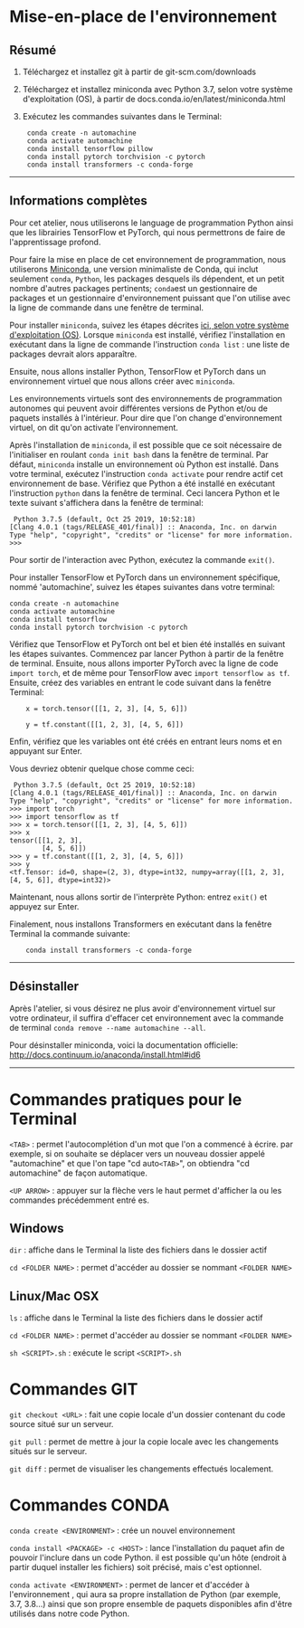 # Mise-en-place de l'environnement

## Résumé

1. Téléchargez et installez git à partir de git-scm.com/downloads
2. Téléchargez et installez miniconda avec Python 3.7, selon votre système d'exploitation (OS), à partir de docs.conda.io/en/latest/miniconda.html  
3. Exécutez les commandes suivantes dans le Terminal:

        conda create -n automachine
        conda activate automachine
        conda install tensorflow pillow
        conda install pytorch torchvision -c pytorch    
        conda install transformers -c conda-forge

---

## Informations complètes

Pour cet atelier, nous utiliserons le language de programmation Python ainsi que les librairies TensorFlow et PyTorch, qui nous permettrons de faire de l'apprentissage profond.

Pour faire la mise en place de cet environnement de programmation, nous utiliserons [Miniconda](https://docs.conda.io/projects/conda/en/latest/glossary.html#miniconda-glossary), une version minimaliste de Conda, qui inclut seulement `conda`, `Python`, les packages desquels ils dépendent, et un petit nombre d'autres packages pertinents; `conda`est un gestionnaire de packages et un gestionnaire d'environnement puissant que l'on utilise avec la ligne de commande dans une fenêtre de terminal.

Pour installer `miniconda`, suivez les étapes décrites [ici, selon votre système d'exploitation (OS)](https://docs.conda.io/en/latest/miniconda.html). Lorsque `miniconda` est installé, vérifiez l'installation en exécutant dans la ligne de commande l'instruction `conda list` : une liste de packages devrait alors apparaître.

Ensuite, nous allons installer Python, TensorFlow et PyTorch dans un environnement virtuel que nous allons créer avec `miniconda`.

Les environnements virtuels sont des environnements de programmation autonomes qui peuvent avoir différentes versions de Python et/ou de paquets installés à l'intérieur. Pour dire que l'on change d'environnement virtuel, on dit qu'on activate l'environnement.

Après l'installation de `miniconda`, il est possible que ce soit nécessaire de l'initialiser en roulant `conda init bash` dans la fenêtre de terminal. Par défaut, `miniconda` installe un environnement où Python est installé. Dans votre terminal, exécutez l'instruction `conda activate` pour rendre actif cet environnement de base. Vérifiez que Python a été installé en exécutant l'instruction `python` dans la fenêtre de terminal. Ceci lancera Python et le texte suivant s'affichera dans la fenêtre de terminal:

```
 Python 3.7.5 (default, Oct 25 2019, 10:52:18) 
[Clang 4.0.1 (tags/RELEASE_401/final)] :: Anaconda, Inc. on darwin
Type "help", "copyright", "credits" or "license" for more information.
>>> 
```

Pour sortir de l'interaction avec Python, exécutez la commande `exit()`.

Pour installer TensorFlow et PyTorch dans un environnement spécifique, nommé 'automachine', suivez les étapes suivantes dans votre terminal:

```
conda create -n automachine
conda activate automachine
conda install tensorflow
conda install pytorch torchvision -c pytorch
```

Vérifiez que TensorFlow et PyTorch ont bel et bien été installés en suivant les étapes suivantes. Commencez par lancer Python à partir de la fenêtre de terminal. Ensuite, nous allons importer PyTorch avec la ligne de code `import torch`, et de même pour TensorFlow avec `import tensorflow as tf`. Ensuite, créez des variables en entrant le code suivant dans la fenêtre Terminal:

        x = torch.tensor([[1, 2, 3], [4, 5, 6]])

        y = tf.constant([[1, 2, 3], [4, 5, 6]])   


Enfin, vérifiez que les variables ont été créés en entrant leurs noms et en appuyant sur Enter.

Vous devriez obtenir quelque chose comme ceci:

```
 Python 3.7.5 (default, Oct 25 2019, 10:52:18) 
[Clang 4.0.1 (tags/RELEASE_401/final)] :: Anaconda, Inc. on darwin
Type "help", "copyright", "credits" or "license" for more information.
>>> import torch
>>> import tensorflow as tf
>>> x = torch.tensor([[1, 2, 3], [4, 5, 6]])
>>> x
tensor([[1, 2, 3],
        [4, 5, 6]])
>>> y = tf.constant([[1, 2, 3], [4, 5, 6]])
>>> y
<tf.Tensor: id=0, shape=(2, 3), dtype=int32, numpy=array([[1, 2, 3],[4, 5, 6]], dtype=int32)>
```

Maintenant, nous allons sortir de l'interprète Python: entrez `exit()` et appuyez sur Enter.

Finalement, nous installons Transformers en exécutant dans la fenêtre Terminal la commande suivante:

        conda install transformers -c conda-forge

---
## Désinstaller

Après l'atelier, si vous désirez ne plus avoir d'environnement virtuel sur votre ordinateur, il suffira d'effacer cet environnement avec la commande de terminal  `conda remove --name automachine --all`.

Pour désinstaller miniconda, voici la documentation officielle: http://docs.continuum.io/anaconda/install.html#id6

------------

# Commandes pratiques pour le Terminal

  `<TAB>` : permet l'autocomplétion d'un mot que l'on a commencé à écrire. par exemple, si on souhaite se déplacer
  vers un nouveau dossier appelé "automachine" et que l'on tape "cd auto`<TAB>`", on obtiendra "cd automachine" de façon
  automatique.
  
  `<UP ARROW>` : appuyer sur la flèche vers le haut permet d'afficher la ou les commandes précédemment entré es.
  
## Windows

  `dir` : affiche dans le Terminal la liste des fichiers dans le dossier actif

  `cd <FOLDER NAME>` : permet d'accéder au dossier se nommant `<FOLDER NAME>`


## Linux/Mac OSX

  `ls` : affiche dans le Terminal la liste des fichiers dans le dossier actif

  `cd <FOLDER NAME>` : permet d'accéder au dossier se nommant `<FOLDER NAME>`

  `sh <SCRIPT>.sh` : exécute le script `<SCRIPT>.sh`


# Commandes GIT

  `git checkout <URL>` : fait une copie locale d'un dossier contenant du code source situé sur un serveur.
  
  `git pull` : permet de mettre à jour la copie locale avec les changements situés sur le serveur.

  `git diff` : permet de visualiser les changements effectués localement.

# Commandes CONDA

  `conda create <ENVIRONMENT>` : crée un nouvel environnement

  `conda install <PACKAGE> -c <HOST>` : lance l'installation du paquet <PACKAGE> afin de pouvoir l'inclure dans un code 
  Python. il est possible qu'un hôte <HOST> (endroit à partir duquel installer les fichiers) soit précisé, mais c'est optionnel.
  
  `conda activate <ENVIRONMENT>` : permet de lancer et d'accéder à l'environnement <ENVIRONMENT>, qui aura sa propre
  installation de Python (par exemple, 3.7, 3.8...) ainsi que son propre ensemble de paquets disponibles afin d'être
  utilisés dans notre code Python.
  



